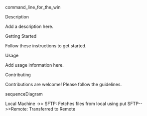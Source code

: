 command_line_for_the_win

Description

Add a description here.

Getting Started

Follow these instructions to get started.

Usage

Add usage information here.

Contributing

Contributions are welcome! Please follow the guidelines.

sequenceDiagram

Local Machine ->> SFTP: Fetches files from local using put
SFTP-->>Remote: Transferred to Remote

